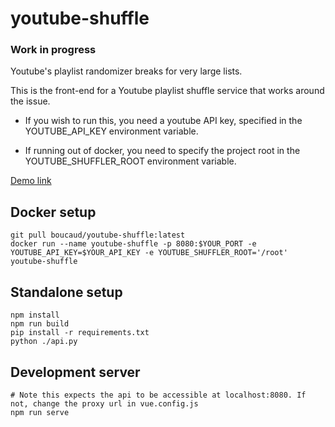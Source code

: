 # youtube-shuffle

### Work in progress

Youtube's playlist randomizer breaks for very large lists.

This is the front-end for a Youtube playlist shuffle service that works around the issue.

* If you wish to run this, you need a youtube API key, specified in the YOUTUBE_API_KEY environment variable.

* If running out of docker, you need to specify the project root in the YOUTUBE_SHUFFLER_ROOT environment variable.

[Demo link](https://youtube-shuffle.boucaud.dev/)

## Docker setup

```
git pull boucaud/youtube-shuffle:latest
docker run --name youtube-shuffle -p 8080:$YOUR_PORT -e YOUTUBE_API_KEY=$YOUR_API_KEY -e YOUTUBE_SHUFFLER_ROOT='/root' youtube-shuffle
```

## Standalone setup
```
npm install
npm run build
pip install -r requirements.txt
python ./api.py
```

## Development server
```
# Note this expects the api to be accessible at localhost:8080. If not, change the proxy url in vue.config.js
npm run serve
```
